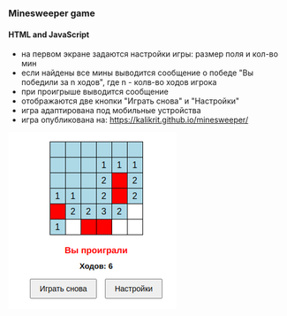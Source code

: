 ### Minesweeper game  
#### HTML and JavaScript

- на первом экране задаются настройки игры: размер поля и кол-во мин
- если найдены все мины выводится сообщение о победе "Вы победили за n ходов", где n - колв-во ходов игрока
- при проигрыше выводится сообщение
- отображаются две кнопки "Играть снова" и "Настройки"
- игра адаптирована под мобильные устройства
- игра опубликована на: https://kalikrit.github.io/minesweeper/

![скриншот экрана проигрыша](https://github.com/kalikrit/minesweeper/blob/main/minesweeper.png)
